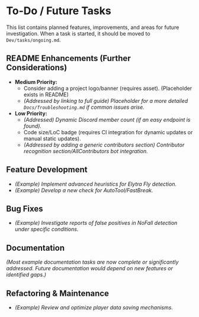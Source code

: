 # To-Do / Future Tasks

This list contains planned features, improvements, and areas for future investigation. When a task is started, it should be moved to `Dev/tasks/ongoing.md`.

## README Enhancements (Further Considerations)
- **Medium Priority:**
    - Consider adding a project logo/banner (requires asset). (Placeholder exists in README)
    - *(Addressed by linking to full guide) Placeholder for a more detailed `Docs/Troubleshooting.md` if common issues arise.*
- **Low Priority:**
    - *(Addressed) Dynamic Discord member count (if an easy endpoint is found).*
    - Code size/LoC badge (requires CI integration for dynamic updates or manual static updates).
    - *(Addressed by adding a generic contributors section) Contributor recognition section/AllContributors bot integration.*

## Feature Development
- *(Example) Implement advanced heuristics for Elytra Fly detection.*
- *(Example) Develop a new check for AutoTool/FastBreak.*

## Bug Fixes
- *(Example) Investigate reports of false positives in NoFall detection under specific conditions.*

## Documentation
*(Most example documentation tasks are now complete or significantly addressed. Future documentation would depend on new features or identified gaps.)*

## Refactoring & Maintenance
- *(Example) Review and optimize player data saving mechanisms.*
